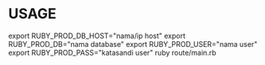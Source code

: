 # USAGE
export RUBY_PROD_DB_HOST="nama/ip host"
export RUBY_PROD_DB="nama database"
export RUBY_PROD_USER="nama user"
export RUBY_PROD_PASS="katasandi user"
ruby route/main.rb